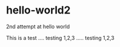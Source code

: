 hello-world2
============

2nd attempt at hello world

This is a test .... testing 1,2,3 ..... testing 1,2,3
